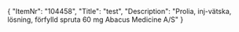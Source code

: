 {
  "ItemNr": "104458",
  "Title": "test",
  "Description": "Prolia, inj-vätska, lösning, förfylld spruta 60 mg Abacus Medicine A/S"
}